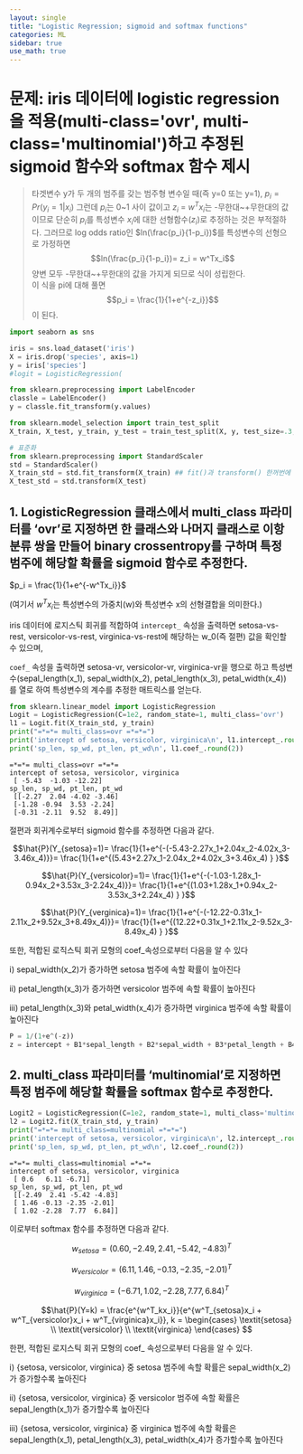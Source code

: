 ```yaml
---
layout: single
title: "Logistic Regression; sigmoid and softmax functions"
categories: ML
sidebar: true
use_math: true
---
```

# 문제: iris 데이터에 logistic regression을 적용(multi-class='ovr', multi-class='multinomial')하고 추정된 sigmoid 함수와 softmax 함수 제시

> 타겟변수 y가 두 개의 범주를 갖는 범주형 변수일 때(즉 y=0 또는 y=1), $p_i = Pr(y_i=1|x_i)$
> 그런데 $p_i$는 0\~1 사이 값이고
> $z_i$ = $w^Tx_i$는 -무한대\~+무한대의 값이므로
> 단순히 $p_i$를 특성변수 $x_i$에 대한 선형함수($z_i$)로 추정하는 것은 부적절하다. 그러므로 log odds ratio인 $ln(\frac{p_i}{1-p_i})$를 특성변수의 선형으로 가정하면 <br>
> $$ln(\frac{p_i}{1-p_i})= z_i = w^Tx_i$$ 
> 양변 모두 -무한대~+무한대의 값을 가지게 되므로 식이 성립한다. <br>
> 이 식을 pi에 대해 풀면 $$p_i = \frac{1}{1+e^{-z_i}}$$ 이 된다. 


```python
import seaborn as sns

iris = sns.load_dataset('iris')
X = iris.drop('species', axis=1)
y = iris['species']
#logit = LogisticRegression(
```


```python
from sklearn.preprocessing import LabelEncoder
classle = LabelEncoder()
y = classle.fit_transform(y.values)
```


```python
from sklearn.model_selection import train_test_split
X_train, X_test, y_train, y_test = train_test_split(X, y, test_size=.3, random_state=1, stratify=y)
```


```python
# 표준화
from sklearn.preprocessing import StandardScaler
std = StandardScaler()
X_train_std = std.fit_transform(X_train) ## fit()과 transform() 한꺼번에 적용 
X_test_std = std.transform(X_test)
```

## 1. LogisticRegression 클래스에서 multi_class 파라미터를 ‘ovr’로 지정하면 한 클래스와 나머지 클래스로 이항분류 쌍을 만들어 binary crossentropy를 구하며 특정 범주에 해당할 확률을 sigmoid 함수로 추정한다. 

$p_i = \frac{1}{1+e^{-w^Tx_i}}$

(여기서 $w^T x_i$는 특성변수의 가중치(w)와 특성변수 x의 선형결합을 의미한다.)

iris 데이터에 로지스틱 회귀를 적합하여 `intercept_` 속성을 출력하면  setosa-vs-rest, versicolor-vs-rest, virginica-vs-rest에 해당하는 w_0(즉 절편) 값을 확인할 수 있으며, 

`coef_` 속성을 출력하면  setosa-vr, versicolor-vr, virginica-vr을 행으로 하고 특성변수(sepal_length(x_1), sepal_width(x_2), petal_length(x_3), petal_width(x_4))를 열로 하여 특성변수의 계수를 추정한 매트릭스를 얻는다. 



```python
from sklearn.linear_model import LogisticRegression
Logit = LogisticRegression(C=1e2, random_state=1, multi_class='ovr')
l1 = Logit.fit(X_train_std, y_train)
print("=*=*= multi_class=ovr =*=*=")
print('intercept of setosa, versicolor, virginica\n', l1.intercept_.round(2))
print('sp_len, sp_wd, pt_len, pt_wd\n', l1.coef_.round(2))
```

    =*=*= multi_class=ovr =*=*=
    intercept of setosa, versicolor, virginica
     [ -5.43  -1.03 -12.22]
    sp_len, sp_wd, pt_len, pt_wd
     [[-2.27  2.04 -4.02 -3.46]
     [-1.28 -0.94  3.53 -2.24]
     [-0.31 -2.11  9.52  8.49]]


절편과 회귀계수로부터 sigmoid 함수를 추정하면 다음과 같다.

$$\hat{P}(Y_{setosa}=1)=  \frac{1}{1+e^{-(-5.43-2.27x_1+2.04x_2-4.02x_3-3.46x_4)}}=  \frac{1}{1+e^{(5.43+2.27x_1-2.04x_2+4.02x_3+3.46x_4) } }$$

$$\hat{P}(Y_{versicolor}=1)=  \frac{1}{1+e^{-(-1.03-1.28x_1-0.94x_2+3.53x_3-2.24x_4)}}=  \frac{1}{1+e^{(1.03+1.28x_1+0.94x_2-3.53x_3+2.24x_4) } }$$

$$\hat{P}(Y_{verginica}=1)=  \frac{1}{1+e^{-(-12.22-0.31x_1-2.11x_2+9.52x_3+8.49x_4)}}=  \frac{1}{1+e^{(12.22+0.31x_1+2.11x_2-9.52x_3-8.49x_4) } }$$

또한, 적합된 로직스틱 회귀 모형의 coef_속성으로부터 다음을 알 수 있다

ⅰ\) sepal_width(x_2)가 증가하면 setosa 범주에 속할 확률이 높아진다

ⅱ\) petal_length(x_3)가 증가하면 versicolor 범주에 속할 확률이 높아진다

ⅲ\) petal_length(x_3)와 petal_width(x_4)가 증가하면 virginica 범주에 속할 확률이 높아진다



```python
P = 1/(1+e^(-z))
z = intercept + B1*sepal_length + B2*sepal_width + B3*petal_length + B4*petal_width

```

## 2. multi_class 파라미터를 ‘multinomial’로 지정하면 특정 범주에 해당할 확률을 softmax 함수로 추정한다. 
```python
Logit2 = LogisticRegression(C=1e2, random_state=1, multi_class='multinomial')
l2 = Logit2.fit(X_train_std, y_train)
print("=*=*= multi_class=multinomial =*=*=")
print('intercept of setosa, versicolor, virginica\n', l2.intercept_.round(2))
print('sp_len, sp_wd, pt_len, pt_wd\n', l2.coef_.round(2))
```

    =*=*= multi_class=multinomial =*=*=
    intercept of setosa, versicolor, virginica
     [ 0.6   6.11 -6.71]
    sp_len, sp_wd, pt_len, pt_wd
     [[-2.49  2.41 -5.42 -4.83]
     [ 1.46 -0.13 -2.35 -2.01]
     [ 1.02 -2.28  7.77  6.84]]


이로부터 softmax 함수를 추정하면 다음과 같다.

$$w_{setosa} = (0.60, -2.49, 2.41, -5.42, -4.83)^T$$

$$w_{versicolor} = (6.11, 1.46, -0.13, -2.35, -2.01)^T$$

$$w_{virginica} = (-6.71, 1.02, -2.28, 7.77, 6.84)^T$$

$$\hat{P}(Y=k) = \frac{e^{w^T_kx_i}}{e^{w^T_{setosa}x_i + w^T_{versicolor}x_i + w^T_{virginica}x_i}}, 
k =
\begin{cases}
\textit{setosa} \\
\textit{versicolor} \\
\textit{virginica}
\end{cases}
$$

한편, 적합된 로지스틱 회귀 모형의 coef_ 속성으로부터 다음을 알 수 있다. 

ⅰ) {setosa, versicolor, virginica} 중 setosa 범주에 속할 확률은 sepal_width(x_2)가 증가할수록 높아진다

ⅱ) {setosa, versicolor, virginica} 중 versicolor 범주에 속할 확률은 sepal_length(x_1)가 증가할수록 높아진다

ⅲ) {setosa, versicolor, virginica} 중 virginica 범주에 속할 확률은 sepal_length(x_1), petal_length(x_3), petal_width(x_4)가 증가할수록 높아진다

